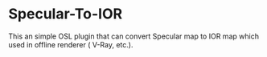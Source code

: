 # Specular-To-IOR
This an simple OSL plugin that can convert Specular map to IOR map which used in offline renderer ( V-Ray, etc.).
